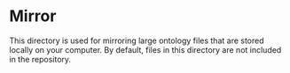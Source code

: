 # Mirror
This directory is used for mirroring large ontology files that are stored locally on your computer. By default, files in this directory are not included in the repository.  